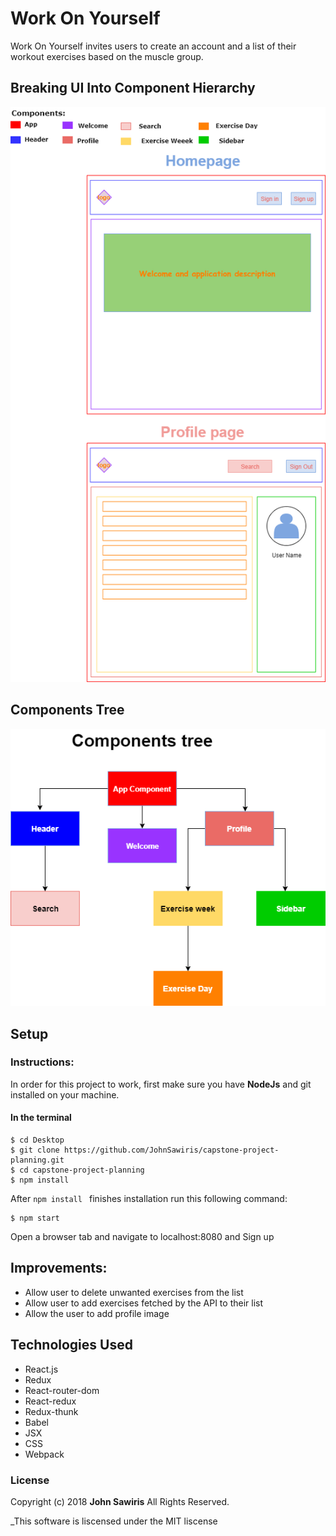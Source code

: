# Work On Yourself

Work On Yourself invites users to create an account and a list of their workout exercises based on the muscle group.

## Breaking UI Into Component Hierarchy
![Alt text](workOnYourselfUI.png)

## Components Tree
![Alt text](componentsTree.png)

## Setup

### Instructions:
In order for this project to work, first make sure you have **NodeJs** and git installed on your machine.

#### In the terminal
```
$ cd Desktop
$ git clone https://github.com/JohnSawiris/capstone-project-planning.git
$ cd capstone-project-planning
$ npm install
```
After ```npm install ``` finishes installation run this following command:
```
$ npm start
```

Open a browser tab and navigate to localhost:8080 and Sign up

## Improvements:

* Allow user to delete unwanted exercises from the list
* Allow user to add exercises fetched by the API to their list
* Allow the user to add profile image

## Technologies Used

* React.js
* Redux
* React-router-dom
* React-redux
* Redux-thunk
* Babel
* JSX
* CSS
* Webpack

### License
Copyright (c) 2018 **John Sawiris** All Rights Reserved.

_This software is liscensed under the MIT liscense
